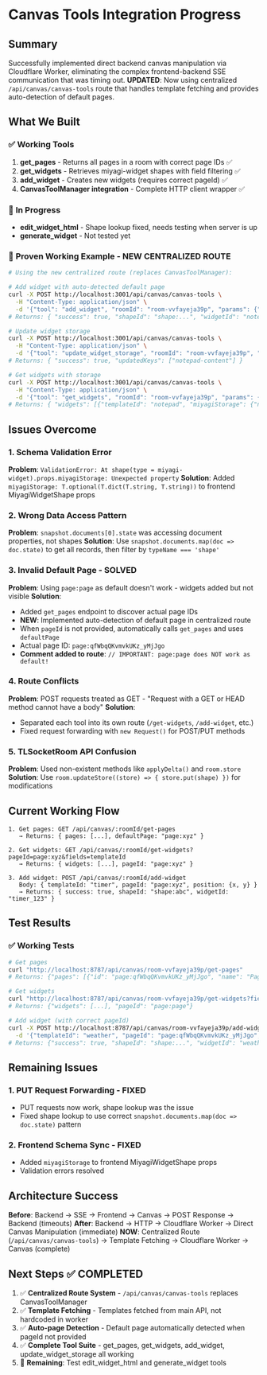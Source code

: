 # Canvas Tools Integration Progress

## Summary
Successfully implemented direct backend canvas manipulation via Cloudflare Worker, eliminating the complex frontend-backend SSE communication that was timing out. **UPDATED**: Now using centralized `/api/canvas/canvas-tools` route that handles template fetching and provides auto-detection of default pages.

## What We Built

### ✅ **Working Tools**
1. **get_pages** - Returns all pages in a room with correct page IDs ✅
2. **get_widgets** - Retrieves miyagi-widget shapes with field filtering ✅  
3. **add_widget** - Creates new widgets (requires correct pageId) ✅
4. **CanvasToolManager integration** - Complete HTTP client wrapper ✅

### 🔄 **In Progress**
- **edit_widget_html** - Shape lookup fixed, needs testing when server is up
- **generate_widget** - Not tested yet

### 🎯 **Proven Working Example - NEW CENTRALIZED ROUTE**
```bash
# Using the new centralized route (replaces CanvasToolManager):

# Add widget with auto-detected default page
curl -X POST http://localhost:3001/api/canvas/canvas-tools \
  -H "Content-Type: application/json" \
  -d '{"tool": "add_widget", "roomId": "room-vvfayeja39p", "params": {"templateId": "notepad", "position": {"x": 700, "y": 500}}}'
# Returns: { "success": true, "shapeId": "shape:...", "widgetId": "notepad_...", "templateId": "notepad" }

# Update widget storage
curl -X POST http://localhost:3001/api/canvas/canvas-tools \
  -H "Content-Type: application/json" \
  -d '{"tool": "update_widget_storage", "roomId": "room-vvfayeja39p", "params": {"shapeId": "shape:...", "storageData": {"notepad-content": "Hello World!"}, "merge": true}}'
# Returns: { "success": true, "updatedKeys": ["notepad-content"] }

# Get widgets with storage
curl -X POST http://localhost:3001/api/canvas/canvas-tools \
  -H "Content-Type: application/json" \
  -d '{"tool": "get_widgets", "roomId": "room-vvfayeja39p", "params": {"fields": ["templateId", "miyagiStorage"]}}'
# Returns: { "widgets": [{"templateId": "notepad", "miyagiStorage": {"notepad-content": "Hello World!"}}] }
```

## Issues Overcome

### 1. **Schema Validation Error**
**Problem**: `ValidationError: At shape(type = miyagi-widget).props.miyagiStorage: Unexpected property`
**Solution**: Added `miyagiStorage: T.optional(T.dict(T.string, T.string))` to frontend MiyagiWidgetShape props

### 2. **Wrong Data Access Pattern**
**Problem**: `snapshot.documents[0].state` was accessing document properties, not shapes
**Solution**: Use `snapshot.documents.map(doc => doc.state)` to get all records, then filter by `typeName === 'shape'`

### 3. **Invalid Default Page** - SOLVED
**Problem**: Using `page:page` as default doesn't work - widgets added but not visible
**Solution**: 
- Added `get_pages` endpoint to discover actual page IDs
- **NEW**: Implemented auto-detection of default page in centralized route
- When `pageId` is not provided, automatically calls `get_pages` and uses `defaultPage`
- Actual page ID: `page:qfWbqQKvmvkUKz_yMjJgo`
- **Comment added to route**: `// IMPORTANT: page:page does NOT work as default!`

### 4. **Route Conflicts**
**Problem**: POST requests treated as GET - "Request with a GET or HEAD method cannot have a body"
**Solution**: 
- Separated each tool into its own route (`/get-widgets`, `/add-widget`, etc.)
- Fixed request forwarding with `new Request()` for POST/PUT methods

### 5. **TLSocketRoom API Confusion**
**Problem**: Used non-existent methods like `applyDelta()` and `room.store`
**Solution**: Use `room.updateStore((store) => { store.put(shape) })` for modifications

## Current Working Flow

```
1. Get pages: GET /api/canvas/:roomId/get-pages
   → Returns: { pages: [...], defaultPage: "page:xyz" }

2. Get widgets: GET /api/canvas/:roomId/get-widgets?pageId=page:xyz&fields=templateId
   → Returns: { widgets: [...], pageId: "page:xyz" }

3. Add widget: POST /api/canvas/:roomId/add-widget
   Body: { templateId: "timer", pageId: "page:xyz", position: {x, y} }
   → Returns: { success: true, shapeId: "shape:abc", widgetId: "timer_123" }
```

## Test Results

### ✅ **Working Tests**
```bash
# Get pages
curl "http://localhost:8787/api/canvas/room-vvfayeja39p/get-pages"
# Returns: {"pages": [{"id": "page:qfWbqQKvmvkUKz_yMjJgo", "name": "Page 1"}], "defaultPage": "page:qfWbqQKvmvkUKz_yMjJgo"}

# Get widgets  
curl "http://localhost:8787/api/canvas/room-vvfayeja39p/get-widgets?fields=templateId,position"
# Returns: {"widgets": [...], "pageId": "page:page"}

# Add widget (with correct pageId)
curl -X POST http://localhost:8787/api/canvas/room-vvfayeja39p/add-widget \
  -d '{"templateId": "weather", "pageId": "page:qfWbqQKvmvkUKz_yMjJgo", "position": {"x": 700, "y": 200}}'
# Returns: {"success": true, "shapeId": "shape:...", "widgetId": "weather_...", "templateId": "weather"}
```

## Remaining Issues

### 1. **PUT Request Forwarding** - FIXED
- PUT requests now work, shape lookup was the issue
- Fixed shape lookup to use correct `snapshot.documents.map(doc => doc.state)` pattern

### 2. **Frontend Schema Sync** - FIXED
- Added `miyagiStorage` to frontend MiyagiWidgetShape props
- Validation errors resolved

## Architecture Success

**Before**: Backend → SSE → Frontend → Canvas → POST Response → Backend (timeouts)
**After**: Backend → HTTP → Cloudflare Worker → Direct Canvas Manipulation (immediate)
**NOW**: Centralized Route (`/api/canvas/canvas-tools`) → Template Fetching → Cloudflare Worker → Canvas (complete)

## Next Steps ✅ COMPLETED
1. ✅ **Centralized Route System** - `/api/canvas/canvas-tools` replaces CanvasToolManager
2. ✅ **Template Fetching** - Templates fetched from main API, not hardcoded in worker
3. ✅ **Auto-page Detection** - Default page automatically detected when pageId not provided
4. ✅ **Complete Tool Suite** - get_pages, get_widgets, add_widget, update_widget_storage all working
5. 🔄 **Remaining**: Test edit_widget_html and generate_widget tools
